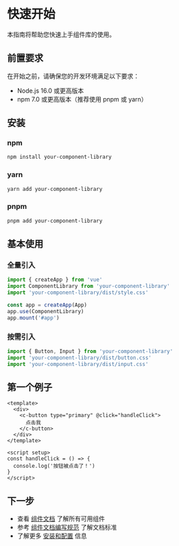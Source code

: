 # 快速开始

本指南将帮助您快速上手组件库的使用。

## 前置要求

在开始之前，请确保您的开发环境满足以下要求：

- Node.js 16.0 或更高版本
- npm 7.0 或更高版本（推荐使用 pnpm 或 yarn）

## 安装

### npm

```bash
npm install your-component-library
```

### yarn

```bash
yarn add your-component-library
```

### pnpm

```bash
pnpm add your-component-library
```

## 基本使用

### 全量引入

```javascript
import { createApp } from 'vue'
import ComponentLibrary from 'your-component-library'
import 'your-component-library/dist/style.css'

const app = createApp(App)
app.use(ComponentLibrary)
app.mount('#app')
```

### 按需引入

```javascript
import { Button, Input } from 'your-component-library'
import 'your-component-library/dist/button.css'
import 'your-component-library/dist/input.css'
```

## 第一个例子

```vue
<template>
  <div>
    <c-button type="primary" @click="handleClick">
      点击我
    </c-button>
  </div>
</template>

<script setup>
const handleClick = () => {
  console.log('按钮被点击了！')
}
</script>
```

## 下一步

- 查看 [组件文档](/components/) 了解所有可用组件
- 参考 [组件文档编写规范](./component-doc-rules.md) 了解文档标准
- 了解更多 [安装和配置](./installation.md) 信息

